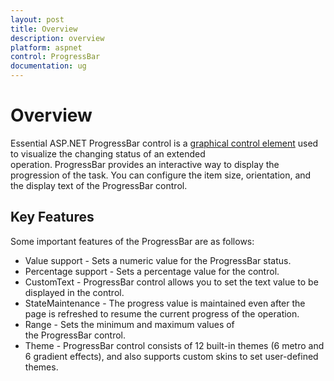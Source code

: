 ```yaml
---
layout: post
title: Overview
description: overview
platform: aspnet
control: ProgressBar
documentation: ug
---
```


# Overview

Essential ASP.NET ProgressBar control is a [graphical control element](http://en.wikipedia.org/wiki/Graphical_control_element) used to visualize the changing status of an extended operation. ProgressBar provides an interactive way to display the progression of the task. You can configure the item size, orientation, and the display text of the ProgressBar control.

## Key Features

Some important features of the ProgressBar are as follows:

* Value support - Sets a numeric value for the ProgressBar status.
* Percentage support - Sets a percentage value for the control.
* CustomText - ProgressBar control allows you to set the text value to be displayed in the control.
* StateMaintenance - The progress value is maintained even after the page is refreshed to resume the current progress of the operation.
* Range - Sets the minimum and maximum values of the ProgressBar control.
* Theme - ProgressBar control consists of 12 built-in themes (6 metro and 6 gradient effects), and also supports custom skins to set user-defined themes.
